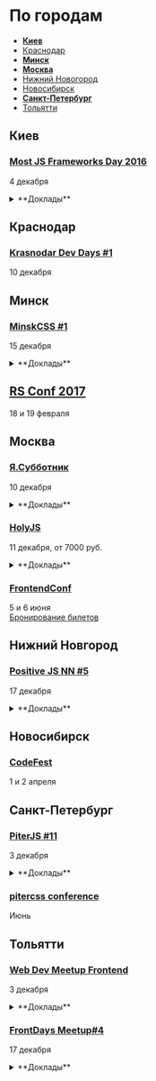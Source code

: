 # По городам

- **[Киев](#Киев)**
- [Краснодар](#Краснодар)
- **[Минск](#Минск)**
- **[Москва](#Москва)**
- [Нижний Новогород](#Нижний-Новогород)
- [Новосибирск](#Новосибирск)
- **[Санкт-Петербург](#Санкт-Петербург)**
- [Тольятти](#Тольятти)

## Киев

### [Most JS Frameworks Day 2016](http://frameworksdays.com/event/most-js-fwdays-2016)

4 декабря

<details>
  <summary>**Доклады**</summary>

  - «PhaserJS for advertisment: игры внутри баннеров», Юлия Пучнина
  - «Как быть хорошим фронтенд-разработчиком», Евгений Жарков (Juno)
  - «Reactive Music Apps in Angular and RxJS», Tero Parviainen
  - «Міграція даних в Node.js REST API і MongoDB», Андрей Шумада (Ciklum/Debitoor)
  - «Еще несколько слов об архитектуре», Алексей Волков (Rumble)
  - «React Native vs. React+WebView», Алексей Косинский
  - «The Road to Native Web Components», Michael North (Levanto Financial)
  - «Let's Build a Web Application (and Talk About Ways to Improve Bad Parts)», Игорь Фесенко (SoftServe)
  - «Treasure hunt in the land of Reactive frameworks», Григорий Шехет (Grammarly)
  - «Hyperops», Mathias Buus
  - «О драконах ни слова», Илья Климов (WookieeLabs)
  - «Architecting React Native app», Филипп Шурпик (Debitoor)
  - «Isomorphic React apps in production», Борис Могила (RIA.com)
  - «Критерии выбора JS-фреймворков», Юрий Лучанинов (MobiDev)
  - «Как подняться на open source», Paul Miller (Hell Yeah)
  - «Web Apps Performance & JavaScript Compilers», Роман Лютиков (Attendify)
  - «Разработка realtime SPA с использованием VueJS и RethinkDB», Сергей Морковкин (Lohika)
  - «Riot.JS, или как приготовить современные Web Components», Анджей Гужовский (BetLab)
</details>

## Краснодар

### [Krasnodar Dev Days #1](https://krddevdays.timepad.ru/event/392666/)

10 декабря

## Минск

### [MinskCSS #1](http://minskcss.by/)

15 декабря

<details>
  <summary>**Доклады**</summary>

  - «All you need is CSS», Анна Селезнёва (Evil Martians)
  - «Лапша в CSS», Наталия Короткова (Paralect)
</details>

## [RS Conf 2017](https://2017.conf.rollingscopes.com/index.html)

18 и 19 февраля

## Москва

### [Я.Субботник](https://events.yandex.ru/events/yasubbotnik/10-dec-2016/)

10 декабря

<details>
  <summary>**Доклады**</summary>

  - «Как я попала в Яндекс и чему научилась — советы начинающим разработчикам и не только», Анна Тютюнник
  - «Наш взгляд на progressive web apps», Антон Кричевский
  - «Iframe v Script», Всеволод Шмыров
  - «Как функциональное программирование может сделать жизнь проще», Сергей Ткаченко
  - «Пишем Selenium-тесты прямо в браузере», Виталий Потапов
  - «Gemini: различные способы использования», Антон Усманский
  - «Living the GNU/Linux dream», Петър Додев
  - «Гибкая настройка внешнего вида выдачи, или зачем нам понадобилось переопределять константы», Руслан Муфтиев
</details>

### [HolyJS](http://holyjs.ru/)

11 декабря, от 7000 руб.

<details>
  <summary>**Доклады**</summary>

  - «ECMAScript: latest and upcoming features», Axel Rauschmayer
  - «Building Interactive npm Command Line Modules», Irina Shestak
  - «Лебедь рак и щука: как технологии тянут фронтенд на дно», Евгений Гусев
  - Секретный доклад, Андрей Ситник
  - «3L3M3NT5», Martin Kleppe
  - «Как подойти к современным веб-приложениям», Никита Прокопов
  - «Debugging Node.js Performance Issues in Production»,Thomas Watson
  - «Веб-приложения: дробим монолит», Виктор Грищенко 
  - «WebVR is the next frontier», Martin Splitt
  - «A Little Closer to Frontend Bliss with Elm», Tereza Sokol
  - «Dr. Strangelove or: How I Learned to Stop Worrying and Love the Serverless Chatbots», Slobodan Stojanovic
  - «Performance Profiling for V8», Franziska Hinkelmann
  - «Remote (dev)tools своими руками»,Роман Дворнов
  - «Rich text editing with Draft.js», Nikolaus Graf
  - «Как современные библиотеки и фреймворки работают с DOM», Вячеслав Слинько
  - «Offline is the new Black», Max Stoiber (Thinkmill)
  - «Sharing files and data with friends using a P2P shared folder powered by Javascript», Mathias Buus Madsen
  - «Мутация web», Павел Кондратенко
  - «Модульный CSS», Андрей Оконечников
  - «debugger;», Денис Мишунов
</details>

### [FrontendConf](http://frontendconf.ru/)

5 и 6 июня  
[Бронирование билетов](http://conf.ontico.ru/conference/join/frontend_conf_2017.html)

## Нижний Новгород

### [Positive JS NN #5](https://www.it52.info/events/2016-12-17-positive-js-nn-5)

17 декабря

<details>
  <summary>**Доклады**</summary>

  - «Redux + Angular 1.5.x», Динара Крылова (Positive Technologies)
  - «EJsE Sails.JS as MockServer», Олег Пименов (Positive Technologies)
  - «Пробуем оптимизировать сборку webpack», Елена Сизова (Positive Technologies)
  - «Автоматическое e2e тестирование в Облаке», Иван Николаев (Positive Technologies)
</details>

## Новосибирск

### [CodeFest](http://2017.codefest.ru/)

1 и 2 апреля

## Санкт-Петербург

### [PiterJS #11](https://meetabit.com/events/299)

3 декабря

<details>
  <summary>**Доклады**</summary>

  - «React vs Angular 2: сравнение фреймворков без холивара», Maxim Grebenshikov
  - «Просто о WebRTC: как сделать видеочат», Arseny
  - «Обещание JavaScript = Promise HELL», Mikhail Poluboyarinov
  - «Секретный доклад», Андрей Ситник
</details>

### [pitercss conference](https://pitercss.com/)

Июнь

## Тольятти

### [Web Dev Meetup Frontend](https://radyushin.timepad.ru/event/411681/)

3 декабря

<details>
  <summary>**Доклады**</summary>

  - «Vue.js — Progressive JavaScript Framework», Владислав Смирнов
  - «Yarn! Замена NPM?», Алексей Ульянов
  - «60FPS — Ускоряем Веб», Евгений Джумак
</details>

### [FrontDays Meetup#4](http://frontdays.ru/)

17 декабря

<details>
  <summary>**Доклады**</summary>

  - «Проектирование интерфейсов от сохи», Илья Якямсев (Blackbox)
  - «PostCSS» как метод написания CSS будущего, находясь в настоящем», Артём Белов (Право.ру)
  - «Как сделать так, чтобы бэкендер полюбил фронтендера», Алексей Дацков (Доминион)
  - «Инструментарий разработчика — пора идти в облако», Артём Лисовский (Директ Лайн)
  - «Ботоведение. Как и зачем делать ботов?», Рустам Галиуллин и Дмитрий Власов (4Taps)
  - «Изоморфные приложения на Angular 2», Константин Макарычев (Provectus)
</details>
